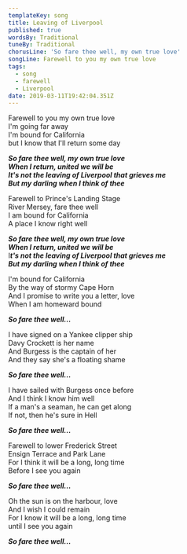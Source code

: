 ```yaml
---
templateKey: song
title: Leaving of Liverpool
published: true
wordsBy: Traditional
tuneBy: Traditional
chorusLine: 'So fare thee well, my own true love'
songLine: Farewell to you my own true love
tags:
  - song
  - farewell
  - Liverpool
date: 2019-03-11T19:42:04.351Z
---
```

Farewell to you my own true love\
I'm going far away\
I'm bound for California\
but I know that I'll return some day

***So fare thee well, my own true love***\
***When I return, united we will be***\
***It's not the leaving of Liverpool that grieves me*** \
***But my darling when I think of thee***

Farewell to Prince's Landing Stage \
River Mersey, fare thee well \
I am bound for California \
A place I know right well 

***So fare thee well, my own true love***\
***When I return, united we will be***\
I***t's not the leaving of Liverpool that grieves me*** \
***But my darling when I think of thee***

I'm bound for California \
By the way of stormy Cape Horn \
And I promise to write you a letter, love \
When I am homeward bound 

***So fare thee well...***

I have signed on a Yankee clipper ship \
Davy Crockett is her name \
And Burgess is the captain of her\
And they say she's a floating shame

***So fare thee well...***

I have sailed with Burgess once before \
And I think I know him well \
If a man's a seaman, he can get along \
If not, then he's sure in Hell 

***So fare thee well...***

Farewell to lower Frederick Street \
Ensign Terrace and Park Lane \
For I think it will be a long, long time \
Before I see you again 

***So fare thee well...***

Oh the sun is on the harbour, love \
And I wish I could remain \
For I know it will be a long, long time \
until I see you again 

***So fare thee well...***
